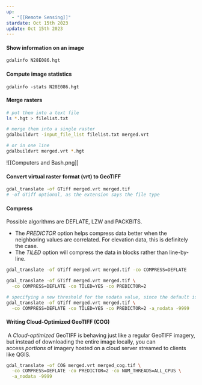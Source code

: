 ```yaml
---
up:
  - "[[Remote Sensing]]"
stardate: Oct 15th 2023
update: Oct 15th 2023
---
```

#### Show information on an image
```bash
gdalinfo N28E086.hgt
```

#### Compute image statistics
```
gdalinfo -stats N28E086.hgt
```

#### Merge rasters
``` bash
# put them into a text file
ls *.hgt > filelist.txt

# merge them into a single raster
gdalbuildvrt -input_file_list filelist.txt merged.vrt

# or in one line
gdalbuildvrt merged.vrt *.hgt
```
![[Computers and Bash.png]]

#### Convert virtual raster format (vrt) to GeoTIFF
``` bash
gdal_translate -of GTiff merged.vrt merged.tif
# -of GTiff optional, as the extension says the file type
```

#### Compress
Possible algorithms are DEFLATE, LZW and PACKBITS.
- The *PREDICTOR* option helps compress data better when the neighboring values are correlated. For elevation data, this is definitely the case.
- The *TILED* option will compress the data in blocks rather than line-by-line.

```bash
gdal_translate -of GTiff merged.vrt merged.tif -co COMPRESS=DEFLATE

gdal_translate -of GTiff merged.vrt merged.tif \
  -co COMPRESS=DEFLATE -co TILED=YES -co PREDICTOR=2

# specifying a new threshold for the nodata value, since the default is -32768
gdal_translate -of GTiff merged.vrt merged.tif \
  -co COMPRESS=DEFLATE -co TILED=YES -co PREDICTOR=2 -a_nodata -9999
```

#### Writing Cloud-Optimized GeoTIFF (COG)
 A _Cloud-optimized_ GeoTIFF is behaving just like a regular GeoTIFF imagery, but instead of downloading the entire image locally, you can access _portions_ of imagery hosted on a cloud server streamed to clients like QGIS.
 
``` bash
gdal_translate -of COG merged.vrt merged_cog.tif \
  -co COMPRESS=DEFLATE -co PREDICTOR=2 -co NUM_THREADS=ALL_CPUS \
  -a_nodata -9999
```